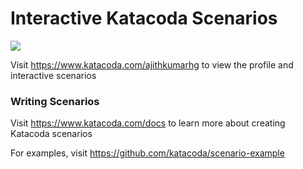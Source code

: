 # Interactive Katacoda Scenarios

[![](http://shields.katacoda.com/katacoda/ajithkumarhg/count.svg)](https://www.katacoda.com/ajithkumarhg "Get your profile on Katacoda.com")

Visit https://www.katacoda.com/ajithkumarhg to view the profile and interactive scenarios

### Writing Scenarios
Visit https://www.katacoda.com/docs to learn more about creating Katacoda scenarios

For examples, visit https://github.com/katacoda/scenario-example
